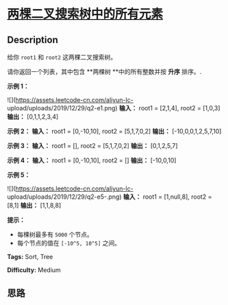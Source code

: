 # [两棵二叉搜索树中的所有元素][title]

## Description

给你 `root1` 和 `root2` 这两棵二叉搜索树。

请你返回一个列表，其中包含  **两棵树  **中的所有整数并按 **升序** 排序。.



**示例 1：**

![](https://assets.leetcode-cn.com/aliyun-lc-
upload/uploads/2019/12/29/q2-e1.png)
            **输入：** root1 = [2,1,4], root2 = [1,0,3]    **输出：** [0,1,1,2,3,4]    

**示例 2：**
            **输入：** root1 = [0,-10,10], root2 = [5,1,7,0,2]    **输出：** [-10,0,0,1,2,5,7,10]    

**示例 3：**
            **输入：** root1 = [], root2 = [5,1,7,0,2]    **输出：** [0,1,2,5,7]    

**示例 4：**
            **输入：** root1 = [0,-10,10], root2 = []    **输出：** [-10,0,10]    

**示例 5：**

![](https://assets.leetcode-cn.com/aliyun-lc-
upload/uploads/2019/12/29/q2-e5-.png)
            **输入：** root1 = [1,null,8], root2 = [8,1]    **输出：** [1,1,8,8]    



**提示：**

  * 每棵树最多有 `5000` 个节点。
  * 每个节点的值在 `[-10^5, 10^5]` 之间。


**Tags:** Sort, Tree

**Difficulty:** Medium

## 思路

[title]: https://leetcode-cn.com/problems/all-elements-in-two-binary-search-trees
